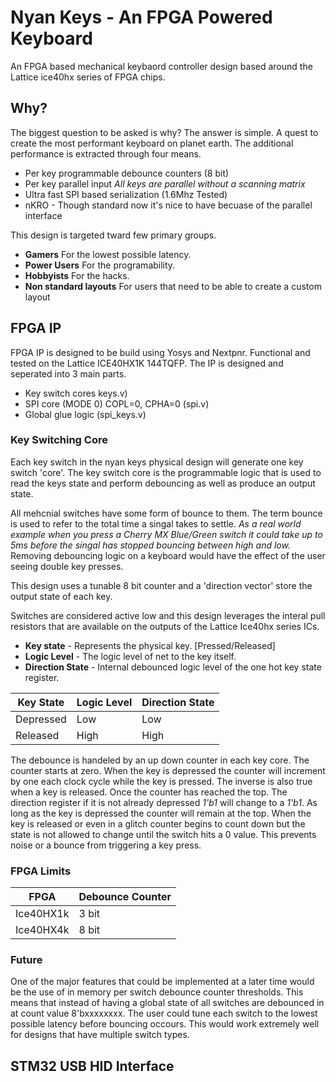 # Nyan Keys - An FPGA Powered Keyboard

An FPGA based mechanical keybaord controller design based around the Lattice ice40hx series of FPGA chips.


## Why?

The biggest question to be asked is why? The answer is simple. A quest to create the most performant keyboard
on planet earth. The additional performance is extracted through four means.

 - Per key programmable debounce counters (8 bit)
 - Per key parallel input _All keys are parallel without a scanning matrix_
 - Ultra fast SPI based serialization (1.6Mhz Tested)
 - nKRO - Though standard now it's nice to have becuase of the parallel interface

This design is targeted tward few primary groups.

 - __Gamers__ For the lowest possible latency.
 - __Power Users__ For the programability.
 - __Hobbyists__ For the hacks.
 - __Non standard layouts__ For users that need to be able to create a custom layout

## FPGA IP

FPGA IP is designed to be build using Yosys and Nextpnr. Functional and tested on the Lattice ICE40HX1K 144TQFP.
The IP is designed and seperated into 3 main parts.

 - Key switch cores keys.v)
 - SPI core (MODE 0) COPL=0, CPHA=0 (spi.v)
 - Global glue logic (spi_keys.v)

### Key Switching Core
Each key switch in the nyan keys physical design will generate one key switch 'core'. The key switch core is the programmable logic
that is used to read the keys state and perform debouncing as well as produce an output state.

All mehcnial switches have some form of bounce to them. The term bounce is used to refer to the total time a singal takes
to settle. _As a real world example when you press a Cherry MX Blue/Green switch it could take up to 5ms before the singal has
stopped bouncing between high and low._ Removing debouncing logic on a keyboard would have the effect of the user seeing
double key presses.

This design uses a tunable 8 bit counter and a 'direction vector' store the output state of each key.

Switches are considered active low and this design leverages the interal pull resistors that are available on the 
outputs of the Lattice Ice40hx series ICs.

 - __Key state__ - Represents the physical key. [Pressed/Released]
 - __Logic Level__ - The logic level of net to the key itself.
 - __Direction State__ - Internal debounced logic level of the one hot key state register.

| Key State | Logic Level | Direction State |
| --------- | ----------- | --------------- |
| Depressed | Low         | Low             |
| Released  | High        | High            |

The debounce is handeled by an up down counter in each key core. The counter starts at zero. When the key is depressed the counter will
increment by one each clock cycle while the key is pressed. The inverse is also true when a key is released. Once the counter has reached the top.
The direction register if it is not already depressed _1'b1_ will change to a _1'b1_. As long as the key is depressed the counter will remain at the top.
When the key is released or even in a glitch counter begins to count down but the state is not allowed to change until the switch hits a 0 value.
This prevents noise or a bounce from triggering a key press.

### FPGA Limits

| FPGA           | Debounce Counter |
| -------------- | ---------------- |
| Ice40HX1k      | 3 bit            |
| Ice40HX4k      | 8 bit            |

### Future

One of the major features that could be implemented at a later time would be the use of in memory per switch debounce counter thresholds.
This means that instead of having a global state of all switches are debounced in at count value 8'bxxxxxxxx. The user could tune each switch
to the lowest possible latency before bouncing occours. This would work extremely well for designs that have multiple switch types.

## STM32 USB HID Interface
